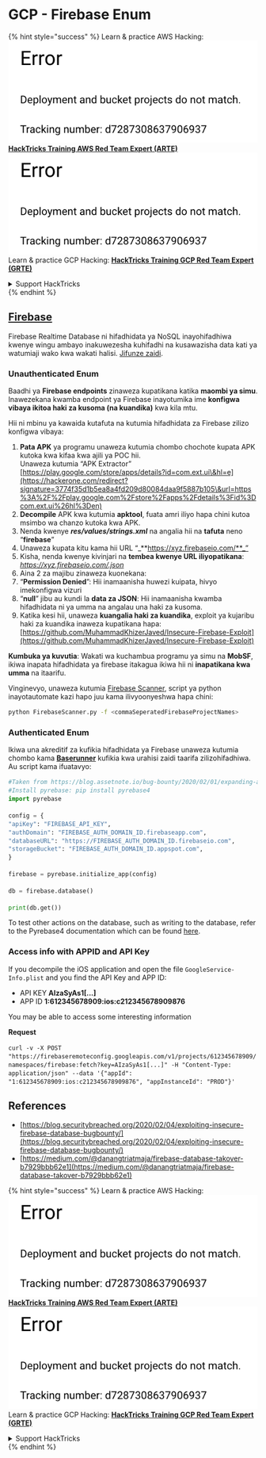 # GCP - Firebase Enum

{% hint style="success" %}
Learn & practice AWS Hacking:<img src="../../../.gitbook/assets/image (1) (1).png" alt="" data-size="line">[**HackTricks Training AWS Red Team Expert (ARTE)**](https://training.hacktricks.xyz/courses/arte)<img src="../../../.gitbook/assets/image (1) (1).png" alt="" data-size="line">\
Learn & practice GCP Hacking: <img src="../../../.gitbook/assets/image (2).png" alt="" data-size="line">[**HackTricks Training GCP Red Team Expert (GRTE)**<img src="../../../.gitbook/assets/image (2).png" alt="" data-size="line">](https://training.hacktricks.xyz/courses/grte)

<details>

<summary>Support HackTricks</summary>

* Check the [**subscription plans**](https://github.com/sponsors/carlospolop)!
* **Join the** 💬 [**Discord group**](https://discord.gg/hRep4RUj7f) or the [**telegram group**](https://t.me/peass) or **follow** us on **Twitter** 🐦 [**@hacktricks\_live**](https://twitter.com/hacktricks\_live)**.**
* **Share hacking tricks by submitting PRs to the** [**HackTricks**](https://github.com/carlospolop/hacktricks) and [**HackTricks Cloud**](https://github.com/carlospolop/hacktricks-cloud) github repos.

</details>
{% endhint %}

## [Firebase](https://cloud.google.com/sdk/gcloud/reference/firebase/)

Firebase Realtime Database ni hifadhidata ya NoSQL inayohifadhiwa kwenye wingu ambayo inakuwezesha kuhifadhi na kusawazisha data kati ya watumiaji wako kwa wakati halisi. [Jifunze zaidi](https://firebase.google.com/products/realtime-database/).

### Unauthenticated Enum

Baadhi ya **Firebase endpoints** zinaweza kupatikana katika **maombi ya simu**. Inawezekana kwamba endpoint ya Firebase inayotumika ime **konfigwa vibaya ikitoa haki za kusoma (na kuandika)** kwa kila mtu.

Hii ni mbinu ya kawaida kutafuta na kutumia hifadhidata za Firebase zilizo konfigwa vibaya:

1. **Pata APK** ya programu unaweza kutumia chombo chochote kupata APK kutoka kwa kifaa kwa ajili ya POC hii.\
Unaweza kutumia “APK Extractor” [https://play.google.com/store/apps/details?id=com.ext.ui\&hl=e](https://hackerone.com/redirect?signature=3774f35d1b5ea8a4fd209d80084daa9f5887b105\&url=https%3A%2F%2Fplay.google.com%2Fstore%2Fapps%2Fdetails%3Fid%3Dcom.ext.ui%26hl%3Den)
2. **Decompile** APK kwa kutumia **apktool**, fuata amri iliyo hapa chini kutoa msimbo wa chanzo kutoka kwa APK.
3. Nenda kwenye _**res/values/strings.xml**_ na angalia hii na **tafuta** neno “**firebase**”
4. Unaweza kupata kitu kama hii URL “_**https://xyz.firebaseio.com/**_”
5. Kisha, nenda kwenye kivinjari na **tembea kwenye URL iliyopatikana**: _https://xyz.firebaseio.com/.json_
6. Aina 2 za majibu zinaweza kuonekana:
1. “**Permission Denied**”: Hii inamaanisha huwezi kuipata, hivyo imekonfigwa vizuri
2. “**null**” jibu au kundi la **data za JSON**: Hii inamaanisha kwamba hifadhidata ni ya umma na angalau una haki za kusoma.
1. Katika kesi hii, unaweza **kuangalia haki za kuandika**, exploit ya kujaribu haki za kuandika inaweza kupatikana hapa: [https://github.com/MuhammadKhizerJaved/Insecure-Firebase-Exploit](https://github.com/MuhammadKhizerJaved/Insecure-Firebase-Exploit)

**Kumbuka ya kuvutia**: Wakati wa kuchambua programu ya simu na **MobSF**, ikiwa inapata hifadhidata ya firebase itakagua ikiwa hii ni **inapatikana kwa umma** na itaarifu.

Vinginevyo, unaweza kutumia [Firebase Scanner](https://github.com/shivsahni/FireBaseScanner), script ya python inayotautomate kazi hapo juu kama ilivyoonyeshwa hapa chini:
```bash
python FirebaseScanner.py -f <commaSeperatedFirebaseProjectNames>
```
### Authenticated Enum

Ikiwa una akreditif za kufikia hifadhidata ya Firebase unaweza kutumia chombo kama [**Baserunner**](https://github.com/iosiro/baserunner) kufikia kwa urahisi zaidi taarifa zilizohifadhiwa. Au script kama ifuatavyo:
```python
#Taken from https://blog.assetnote.io/bug-bounty/2020/02/01/expanding-attack-surface-react-native/
#Install pyrebase: pip install pyrebase4
import pyrebase

config = {
"apiKey": "FIREBASE_API_KEY",
"authDomain": "FIREBASE_AUTH_DOMAIN_ID.firebaseapp.com",
"databaseURL": "https://FIREBASE_AUTH_DOMAIN_ID.firebaseio.com",
"storageBucket": "FIREBASE_AUTH_DOMAIN_ID.appspot.com",
}

firebase = pyrebase.initialize_app(config)

db = firebase.database()

print(db.get())
```
To test other actions on the database, such as writing to the database, refer to the Pyrebase4 documentation which can be found [here](https://github.com/nhorvath/Pyrebase4).

### Access info with APPID and API Key <a href="#access-info-with-appid-and-api-key" id="access-info-with-appid-and-api-key"></a>

If you decompile the iOS application and open the file `GoogleService-Info.plist` and you find the API Key and APP ID:

* API KEY **AIzaSyAs1\[...]**
* APP ID **1:612345678909:ios:c212345678909876**

You may be able to access some interesting information

**Request**

`curl -v -X POST "https://firebaseremoteconfig.googleapis.com/v1/projects/612345678909/namespaces/firebase:fetch?key=AIzaSyAs1[...]" -H "Content-Type: application/json" --data '{"appId": "1:612345678909:ios:c212345678909876", "appInstanceId": "PROD"}'`

## References <a href="#references" id="references"></a>

* ​[https://blog.securitybreached.org/2020/02/04/exploiting-insecure-firebase-database-bugbounty/](https://blog.securitybreached.org/2020/02/04/exploiting-insecure-firebase-database-bugbounty/)​
* ​[https://medium.com/@danangtriatmaja/firebase-database-takover-b7929bbb62e1](https://medium.com/@danangtriatmaja/firebase-database-takover-b7929bbb62e1)​

{% hint style="success" %}
Learn & practice AWS Hacking:<img src="../../../.gitbook/assets/image (1) (1).png" alt="" data-size="line">[**HackTricks Training AWS Red Team Expert (ARTE)**](https://training.hacktricks.xyz/courses/arte)<img src="../../../.gitbook/assets/image (1) (1).png" alt="" data-size="line">\
Learn & practice GCP Hacking: <img src="../../../.gitbook/assets/image (2).png" alt="" data-size="line">[**HackTricks Training GCP Red Team Expert (GRTE)**<img src="../../../.gitbook/assets/image (2).png" alt="" data-size="line">](https://training.hacktricks.xyz/courses/grte)

<details>

<summary>Support HackTricks</summary>

* Check the [**subscription plans**](https://github.com/sponsors/carlospolop)!
* **Join the** 💬 [**Discord group**](https://discord.gg/hRep4RUj7f) or the [**telegram group**](https://t.me/peass) or **follow** us on **Twitter** 🐦 [**@hacktricks\_live**](https://twitter.com/hacktricks\_live)**.**
* **Share hacking tricks by submitting PRs to the** [**HackTricks**](https://github.com/carlospolop/hacktricks) and [**HackTricks Cloud**](https://github.com/carlospolop/hacktricks-cloud) github repos.

</details>
{% endhint %}
